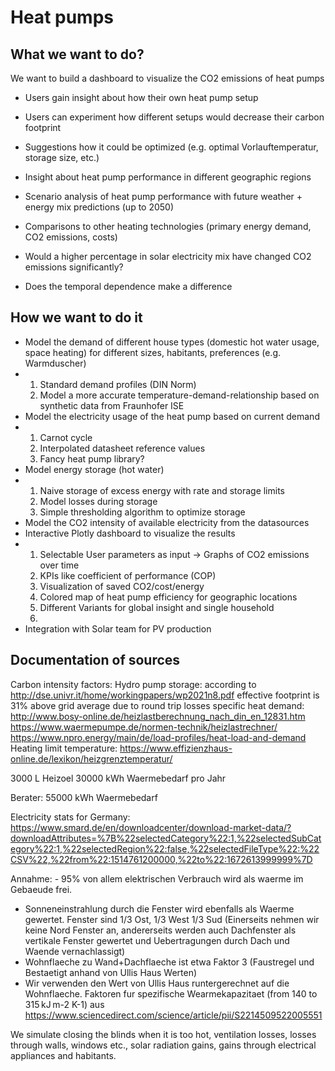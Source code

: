 # Heat pumps

## What we want to do?

We want to build a dashboard to visualize the CO2 emissions of heat pumps

- Users gain insight about how their own heat pump setup
- Users can experiment how different setups would decrease their carbon footprint
- Suggestions how it could be optimized (e.g. optimal Vorlauftemperatur, storage size, etc.)
- Insight about heat pump performance in different geographic regions
- Scenario analysis of heat pump performance with future weather + energy mix predictions (up to 2050)
- Comparisons to other heating technologies (primary energy demand, CO2 emissions, costs)

- Would a higher percentage in solar electricity mix have changed CO2 emissions significantly?
- Does the temporal dependence make a difference

## How we want to do it

- Model the demand of different house types (domestic hot water usage, space heating) for different sizes, habitants, preferences (e.g. Warmduscher)
- 1. Standard demand profiles (DIN Norm)
  2. Model a more accurate temperature-demand-relationship based on synthetic data from Fraunhofer ISE
- Model the electricity usage of the heat pump based on current demand
- 1. Carnot cycle
  2. Interpolated datasheet reference values
  3. Fancy heat pump library?
- Model energy storage (hot water)
- 1. Naive storage of excess energy with rate and storage limits
  2. Model losses during storage
  3. Simple thresholding algorithm to optimize storage
- Model the CO2 intensity of available electricity from the datasources
- Interactive Plotly dashboard to visualize the results
- 1. Selectable User parameters as input -> Graphs of CO2 emissions over time
  2. KPIs like coefficient of performance (COP) 
  2. Visualization of saved CO2/cost/energy
  3. Colored map of heat pump efficiency for geographic locations
  4. Different Variants for global insight and single household
  5. 
- Integration with Solar team for PV production

## Documentation of sources
Carbon intensity factors:
Hydro pump storage: according to http://dse.univr.it/home/workingpapers/wp2021n8.pdf effective footprint is 31% above grid average due to round trip losses
specific heat demand:   http://www.bosy-online.de/heizlastberechnung_nach_din_en_12831.htm
                        https://www.waermepumpe.de/normen-technik/heizlastrechner/
                        https://www.npro.energy/main/de/load-profiles/heat-load-and-demand
Heating limit temperature: https://www.effizienzhaus-online.de/lexikon/heizgrenztemperatur/


3000 L Heizoel
30000 kWh Waermebedarf pro Jahr

Berater: 55000 kWh Waermebedarf


Electricity stats for Germany: https://www.smard.de/en/downloadcenter/download-market-data/?downloadAttributes=%7B%22selectedCategory%22:1,%22selectedSubCategory%22:1,%22selectedRegion%22:false,%22selectedFileType%22:%22CSV%22,%22from%22:1514761200000,%22to%22:1672613999999%7D


Annahme: - 95% von allem elektrischen Verbrauch wird als waerme im Gebaeude frei.
- Sonneneinstrahlung durch die Fenster wird ebenfalls als Waerme gewertet. Fenster sind 1/3 Ost, 1/3 West 1/3 Sud (Einerseits nehmen wir keine Nord Fenster an, andererseits werden auch Dachfenster als vertikale Fenster gewertet und Uebertragungen durch Dach und Waende vernachlassigt)
- Wohnflaeche zu Wand+Dachflaeche ist etwa Faktor 3 (Faustregel und Bestaetigt anhand von Ullis Haus Werten)
- Wir verwenden den Wert von Ullis Haus runtergerechnet auf die Wohnflaeche. Faktoren fur spezifische Wearmekapazitaet (from 140 to 315 kJ m-2 K-1) aus https://www.sciencedirect.com/science/article/pii/S2214509522005551

We simulate closing the blinds when it is too hot, ventilation losses, losses through walls, windows etc., solar radiation gains, gains through electrical appliances and habitants.